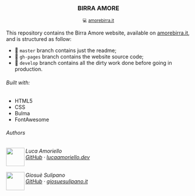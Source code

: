 <h3 align="center">BIRRA AMORE</h3>
<p align="center">
  <sub>💻 <a href="https://amorebirra.it/">amorebirra.it</a></sub>
</p>

This repository contains the Birra Amore website, available on <a href="https://amorebirra.it/">amorebirra.it</a>, and is structured as follow:
- :page_facing_up: `master` branch contains just the readme;
- :rocket: `gh-pages` branch contains the website source code;
- :construction: `develop` branch contains all the dirty work done before going in production.

###### Built with:
- HTML5
- CSS
- Bulma
- FontAwesome

###### Authors

<img src="https://avatars2.githubusercontent.com/u/21973580?s=460&u=9740d29488b53b7b1dc8483fe63e8fd72738946e&v=4" height="50" align="left">
<h6>
  Luca Amoriello<br/>
  <a href="https://github.com/lucaam">GitHub</a> · 
  <a href="http://lucaamoriello.dev/">lucaamoriello.dev</a>
</h6>
<img src="https://avatars2.githubusercontent.com/u/34242779?s=460&u=9efe8c613c7e7554dc917592723cc81780ef8608&v=4" height="50" align="left">
<h6>
  Giosuè Sulipano<br/>
  <a href="https://github.com/imgios">GitHub</a> · 
  <a href="https://giosuesulipano.it/">giosuesulipano.it</a>
</h6>
